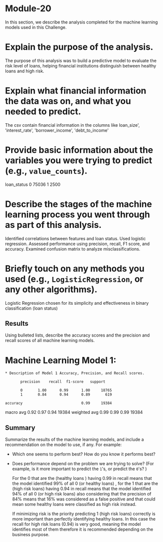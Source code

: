 # Module-20

In this section, we describe the analysis completed for the machine learning models used in this Challenge.

# Explain the purpose of the analysis.
   The purpose of this analysis was to build a predictive model to evaluate the risk level of loans, helping financial institutions distinguish between healthy loans and high risk.

# Explain what financial information the data was on, and what you needed to predict.
  The csv contain financial information in the columns like loan_size', 'interest_rate', 'borrower_income', 'debt_to_income'
  
# Provide basic information about the variables you were trying to predict (e.g., `value_counts`).
   loan_status
   0    75036
   1     2500
  
# Describe the stages of the machine learning process you went through as part of this analysis.
   Identified correlations between features and loan status.
   Used logistic regression.
   Assessed performance using precision, recall, F1 score, and accuracy.
   Examined confusion matrix to analyze misclassifications.
  
# Briefly touch on any methods you used (e.g., `LogisticRegression`, or any other algorithms).
   Logistic Regression  chosen for its simplicity and effectiveness in binary classification (loan status)

## Results

Using bulleted lists, describe the accuracy scores and the precision and recall scores of all machine learning models.

# Machine Learning Model 1:
    * Description of Model 1 Accuracy, Precision, and Recall scores.
 
           precision    recall  f1-score   support

           0       1.00      0.99      1.00     18765
           1       0.84      0.94      0.89       619

    accuracy                           0.99     19384
   macro avg       0.92      0.97      0.94     19384
weighted avg       0.99      0.99      0.99     19384

## Summary

Summarize the results of the machine learning models, and include a recommendation on the model to use, if any. For example:

* Which one seems to perform best? How do you know it performs best?
* Does performance depend on the problem we are trying to solve? (For example, is it more important to predict the `1`'s, or predict the `0`'s? )

  For the 0 that are the (healthy loans ) having 0.99 in recall means that the model identified 99% of all 0 (or healthy loans) , for the 1 that are the (high risk loans) having 0.94 in recall means that the model identified 94% of      all 0 (or high risk loans) also considering that the precision of 84% means that 16% was considered as a false positive and that could mean some healthy loans were classified as high risk instead.

  If minimizing risk is the priority predicting 1 (high risk loans) correctly is more important than perfectly identifying healthy loans. In this case the recall for high risk loans (0.94) is very good, meaning the model identifies      most of them therefore it is recommended depending on the business purpose.

